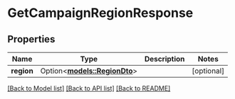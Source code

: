 # GetCampaignRegionResponse

## Properties

Name | Type | Description | Notes
------------ | ------------- | ------------- | -------------
**region** | Option<[**models::RegionDto**](RegionDTO.md)> |  | [optional]

[[Back to Model list]](../README.md#documentation-for-models) [[Back to API list]](../README.md#documentation-for-api-endpoints) [[Back to README]](../README.md)


